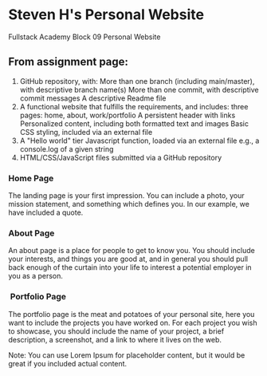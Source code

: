 # Steven H's Personal Website
Fullstack Academy Block 09 Personal Website

## From assignment page:
1. GitHub repository, with:
More than one branch (including main/master), with descriptive branch name(s)
More than one commit, with descriptive commit messages
A descriptive Readme file
2. A functional website that fulfills the requirements, and includes:
three pages: home, about, work/portfolio
A persistent header with links
Personalized content, including both formatted text and images
Basic CSS styling, included via an external file
3. A "Hello world" tier Javascript function, loaded via an external file
e.g., a console.log of a given string
4. HTML/CSS/JavaScript files submitted via a GitHub repository

### Home Page
The landing page is your first impression. You can include a photo, your mission statement, and something which defines you. In our example, we have included a quote.

### About Page
An about page is a place for people to get to know you. You should include your interests, and things you are good at, and in general you should pull back enough of the curtain into your life to interest a potential employer in you as a person.

### ️ Portfolio Page
The portfolio page is the meat and potatoes of your personal site, here you want to include the projects you have worked on. For each project you wish to showcase, you should include the name of your project, a brief description, a screenshot, and a link to where it lives on the web.

Note: You can use Lorem Ipsum for placeholder content, but it would be great if you included actual content.